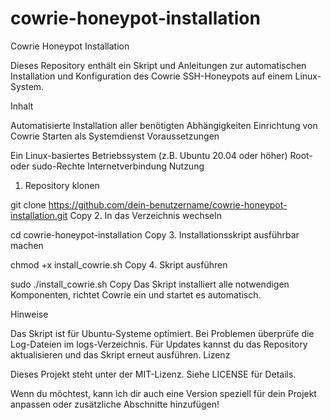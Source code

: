 # cowrie-honeypot-installation
Cowrie Honeypot Installation

Dieses Repository enthält ein Skript und Anleitungen zur automatischen Installation und Konfiguration des Cowrie SSH-Honeypots auf einem Linux-System.

Inhalt

Automatisierte Installation aller benötigten Abhängigkeiten
Einrichtung von Cowrie
Starten als Systemdienst
Voraussetzungen

Ein Linux-basiertes Betriebssystem (z.B. Ubuntu 20.04 oder höher)
Root- oder sudo-Rechte
Internetverbindung
Nutzung

1. Repository klonen

git clone https://github.com/dein-benutzername/cowrie-honeypot-installation.git
Copy
2. In das Verzeichnis wechseln

cd cowrie-honeypot-installation
Copy
3. Installationsskript ausführbar machen

chmod +x install_cowrie.sh
Copy
4. Skript ausführen

sudo ./install_cowrie.sh
Copy
Das Skript installiert alle notwendigen Komponenten, richtet Cowrie ein und startet es automatisch.

Hinweise

Das Skript ist für Ubuntu-Systeme optimiert.
Bei Problemen überprüfe die Log-Dateien im logs-Verzeichnis.
Für Updates kannst du das Repository aktualisieren und das Skript erneut ausführen.
Lizenz

Dieses Projekt steht unter der MIT-Lizenz. Siehe LICENSE für Details.

Wenn du möchtest, kann ich dir auch eine Version speziell für dein Projekt anpassen oder zusätzliche Abschnitte hinzufügen!
